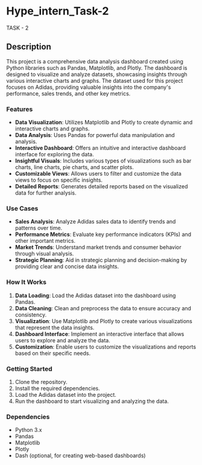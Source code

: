 # Hype_intern_Task-2

TASK - 2

## Description

This project is a comprehensive data analysis dashboard created using Python libraries such as Pandas, Matplotlib, and Plotly. The dashboard is designed to visualize and analyze datasets, showcasing insights through various interactive charts and graphs. The dataset used for this project focuses on Adidas, providing valuable insights into the company's performance, sales trends, and other key metrics.

### Features

- **Data Visualization**: Utilizes Matplotlib and Plotly to create dynamic and interactive charts and graphs.
- **Data Analysis**: Uses Pandas for powerful data manipulation and analysis.
- **Interactive Dashboard**: Offers an intuitive and interactive dashboard interface for exploring the data.
- **Insightful Visuals**: Includes various types of visualizations such as bar charts, line charts, pie charts, and scatter plots.
- **Customizable Views**: Allows users to filter and customize the data views to focus on specific insights.
- **Detailed Reports**: Generates detailed reports based on the visualized data for further analysis.

### Use Cases

- **Sales Analysis**: Analyze Adidas sales data to identify trends and patterns over time.
- **Performance Metrics**: Evaluate key performance indicators (KPIs) and other important metrics.
- **Market Trends**: Understand market trends and consumer behavior through visual analysis.
- **Strategic Planning**: Aid in strategic planning and decision-making by providing clear and concise data insights.

### How It Works

1. **Data Loading**: Load the Adidas dataset into the dashboard using Pandas.
2. **Data Cleaning**: Clean and preprocess the data to ensure accuracy and consistency.
3. **Visualization**: Use Matplotlib and Plotly to create various visualizations that represent the data insights.
4. **Dashboard Interface**: Implement an interactive interface that allows users to explore and analyze the data.
5. **Customization**: Enable users to customize the visualizations and reports based on their specific needs.

### Getting Started

1. Clone the repository.
2. Install the required dependencies.
3. Load the Adidas dataset into the project.
4. Run the dashboard to start visualizing and analyzing the data.

### Dependencies

- Python 3.x
- Pandas
- Matplotlib
- Plotly
- Dash (optional, for creating web-based dashboards)
